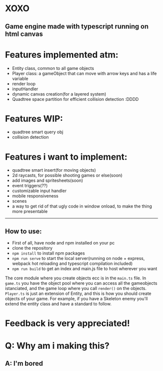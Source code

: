 # XOXO 

## Game engine made with typescript running on html canvas

# Features implemented atm:
* Entity class, common to all game objects
* Player class: a gameObject that can move with arrow keys and has a life variable
* render loop
* inputHandler
* dynamic canvas creation(for a layered system)
* Quadtree space partition for efficient collision detection :DDDD


# Features WIP:
* quadtree smart query obj 
* collision detection 


# Features i want to implement:
* quadtree smart insert(for moving objects)
* 2d raycasts, for possible shooting games or else(soon)
* add images and spritesheets(soon)
* event triggers(??)
* customizable input handler
* mobile responsiveness
* scenes
* a way to get rid of that ugly code in window onload, to make the thing more presentable

---

## How to use:
* First of all, have node and npm installed on your pc
* clone the repository
* `npm install` to install npm packages
* `npm run serve` to start the local server(running on node + express, webpack hot reloading and typescript compilation included)
* `npm run build` to get an index and main.js file to host wherever you want

The core module where you create objects ecc is in the `main.ts` file. In `game.ts` you have the object pool where you can access all the gameobjects istanciated, and the game loop where you call `render()`  on the objects.
`Player.ts` is just an extension of Entity, and this is how you should create objects of your game.
For example, if you have a Skeleton enemy you'll extend the entity class and have a standard to follow.

# Feedback is very appreciated!


# Q: Why am i making this?
## A: I'm bored
